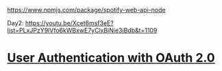 https://www.npmjs.com/package/spotify-web-api-node

Day2: https://youtu.be/Xcet6msf3eE?list=PLxJPzY9lVfo6kWBxwE7yClxBjNie3iBdb&t=1109

# [User Authentication with OAuth 2.0](https://oauth.net/articles/authentication/)
